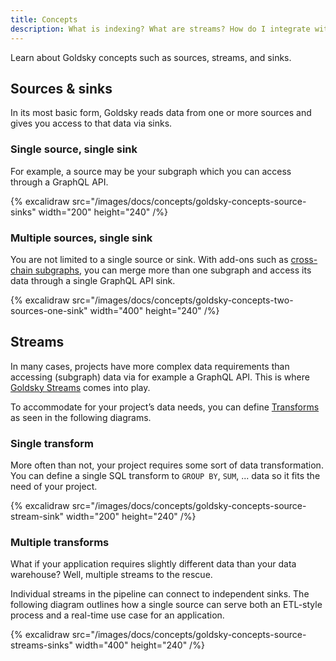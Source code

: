 ```yaml
---
title: Concepts
description: What is indexing? What are streams? How do I integrate with Goldsky?
---
```


Learn about Goldsky concepts such as sources, streams, and sinks.

## Sources & sinks

In its most basic form, Goldsky reads data from one or more sources and gives you access to that data via sinks.

### Single source, single sink

For example, a source may be your subgraph which you can access through a GraphQL API.

{% excalidraw
  src="/images/docs/concepts/goldsky-concepts-source-sinks"
  width="200"
  height="240"
/%}

### Multiple sources, single sink

You are not limited to a single source or sink. With add-ons such as [cross-chain subgraphs](/fusion/cross-chain-subgraphs), you can merge more than one subgraph and access its data through a single GraphQL API sink.

{% excalidraw
  src="/images/docs/concepts/goldsky-concepts-two-sources-one-sink"
  width="400"
  height="240"
/%}

## Streams

In many cases, projects have more complex data requirements than accessing (subgraph) data via for example a GraphQL API. This is where [Goldsky Streams](/fusion) comes into play.

To accommodate for your project’s data needs, you can define [Transforms](/fusion/transforms) as seen in the following diagrams.

### Single transform

More often than not, your project requires some sort of data transformation. You can define a single SQL transform to `GROUP BY`, `SUM`, ... data so it fits the need of your project.

{% excalidraw
  src="/images/docs/concepts/goldsky-concepts-source-stream-sink"
  width="200"
  height="240"
/%}

### Multiple transforms

What if your application requires slightly different data than your data warehouse? Well, multiple streams to the rescue.

Individual streams in the pipeline can connect to independent sinks. The following diagram outlines how a single source can serve both an ETL-style process and a real-time use case for an application.

{% excalidraw
  src="/images/docs/concepts/goldsky-concepts-source-streams-sinks"
  width="400"
  height="240"
/%}
